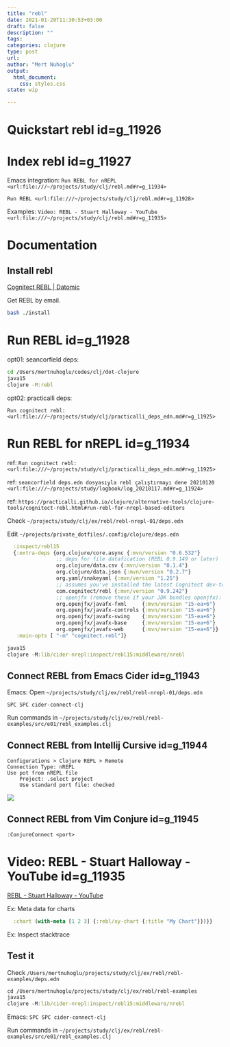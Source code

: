 ```yaml
--- 
title: "rebl"
date: 2021-01-20T11:30:53+03:00 
draft: false
description: ""
tags:
categories: clojure
type: post
url:
author: "Mert Nuhoglu"
output:
  html_document:
    css: styles.css
state: wip

---
```


# Quickstart rebl id=g_11926

# Index rebl id=g_11927

Emacs integration: `Run REBL for nREPL <url:file:///~/projects/study/clj/rebl.md#r=g_11934>`

`Run REBL <url:file:///~/projects/study/clj/rebl.md#r=g_11928>`

Examples: `Video: REBL - Stuart Halloway - YouTube <url:file:///~/projects/study/clj/rebl.md#r=g_11935>`

# Documentation

## Install rebl

[Cognitect REBL | Datomic](https://docs.datomic.com/cloud/other-tools/REBL.html#installation)

Get REBL by email.

```bash
bash ./install
```

# Run REBL id=g_11928

opt01: seancorfield deps:

```bash
cd /Users/mertnuhoglu/codes/clj/dot-clojure
java15
clojure -M:rebl
```

opt02: practicalli deps:

`Run cognitect rebl: <url:file:///~/projects/study/clj/practicalli_deps_edn.md#r=g_11925>`

# Run REBL for nREPL id=g_11934

ref: `Run cognitect rebl: <url:file:///~/projects/study/clj/practicalli_deps_edn.md#r=g_11925>`

ref: `seancorfield deps.edn dosyasıyla rebl çalıştırmayı dene 20210120  <url:file:///~/projects/study/logbook/log_20210117.md#r=g_11924>`

ref: `https://practicalli.github.io/clojure/alternative-tools/clojure-tools/cognitect-rebl.html#run-rebl-for-nrepl-based-editors`

Check `~/projects/study/clj/ex/rebl/rebl-nrepl-01/deps.edn`

Edit `~/projects/private_dotfiles/.config/clojure/deps.edn`

```clj
  :inspect/rebl15
  {:extra-deps {org.clojure/core.async {:mvn/version "0.6.532"}
                ;; deps for file datafication (REBL 0.9.149 or later)
                org.clojure/data.csv {:mvn/version "0.1.4"}
                org.clojure/data.json {:mvn/version "0.2.7"}
                org.yaml/snakeyaml {:mvn/version "1.25"}
                ;; assumes you've installed the latest Cognitect dev-tools:
                com.cognitect/rebl {:mvn/version "0.9.242"}
                ;; openjfx (remove these if your JDK bundles openjfx):
                org.openjfx/javafx-fxml     {:mvn/version "15-ea+6"}
                org.openjfx/javafx-controls {:mvn/version "15-ea+6"}
                org.openjfx/javafx-swing    {:mvn/version "15-ea+6"}
                org.openjfx/javafx-base     {:mvn/version "15-ea+6"}
                org.openjfx/javafx-web      {:mvn/version "15-ea+6"}}
   :main-opts [ "-m" "cognitect.rebl"]}
```

```clj
java15
clojure -M:lib/cider-nrepl:inspect/rebl15:middleware/nrebl
```

## Connect REBL from Emacs Cider id=g_11943

Emacs: Open  `~/projects/study/clj/ex/rebl/rebl-nrepl-01/deps.edn`

`SPC SPC cider-connect-clj`

Run commands in `~/projects/study/clj/ex/rebl/rebl-examples/src/e01/rebl_examples.clj`

## Connect REBL from Intellij Cursive id=g_11944

```
Configurations > Clojure REPL > Remote
Connection Type: nREPL
Use pot from nREPL file
	Project: .select project
	Use standard port file: checked
```

![](/Users/mertnuhoglu/gdrive/keynote_resimler/screencapture/scs20210121_211450.jpg)

## Connect REBL from Vim Conjure id=g_11945

`:ConjureConnect <port>`

# Video: REBL - Stuart Halloway - YouTube id=g_11935

[REBL - Stuart Halloway - YouTube](https://www.youtube.com/watch?v=c52QhiXsmyI&t=1347s)

Ex: Meta data for charts

```clj
  :chart (with-meta [1 2 3] {:rebl/xy-chart {:title "My Chart"}})}}
```

Ex: Inspect stacktrace

## Test it

Check `/Users/mertnuhoglu/projects/study/clj/ex/rebl/rebl-examples/deps.edn`

```clj
cd /Users/mertnuhoglu/projects/study/clj/ex/rebl/rebl-examples
java15
clojure -M:lib/cider-nrepl:inspect/rebl15:middleware/nrebl
```

Emacs: `SPC SPC cider-connect-clj`

Run commands in `~/projects/study/clj/ex/rebl/rebl-examples/src/e01/rebl_examples.clj`

